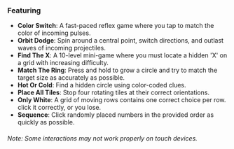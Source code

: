 ### Featuring
- **Color Switch**: A fast-paced reflex game where you tap to match the color of incoming pulses.
- **Orbit Dodge**: Spin around a central point, switch directions, and outlast waves of incoming projectiles.
- **Find The X**: A 10-level mini-game where you must locate a hidden 'X' on a grid with increasing difficulty.
- **Match The Ring**: Press and hold to grow a circle and try to match the target size as accurately as possible.
- **Hot Or Cold**: Find a hidden circle using color-coded clues.
- **Place All Tiles**: Stop four rotating tiles at their correct orientations.
- **Only White**: A grid of moving rows contains one correct choice per row. click it correctly, or you lose.
- **Sequence**: Click randomly placed numbers in the provided order as quickly as possible.

###### Note: Some interactions may not work properly on touch devices.
